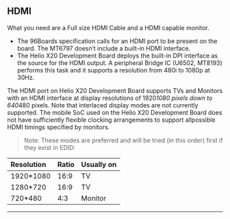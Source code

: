 


## HDMI

What you need are a Full size HDMI Cable and a HDMI capable monitor.

- The 96Boards specification calls for an HDMI port to be present on the board. The MT6797 doesn’t include a built-in HDMI interface.
- The Helio X20 Development Board deploys the built-in DPI interface as the source for the HDMI output. A peripheral Bridge IC (U6502, MT8193) performs this task and it supports a resolution from 480i to 1080p at 30Hz. 

The HDMI port on Helio X20 Development Board supports TVs and Monitors with an HDMI interface at display resolutions of 1920*1080 pixels down to 640*480 pixels. Note that interlaced display modes are not currently supported. The mobile SoC used on the Helio X20 Development Board does not have sufficiently flexible clocking arrangements to support allpossible HDMI timings specified by monitors. 

> Note: These modes are preferred and will be tried (in this order) first if they exist in EDID:

|   Resolution            |    Ratio               |    Usually on          |
|:------------------------|:-----------------------|:-----------------------|
| 1920*1080               | 16:9                   | TV                     |           
| 1280*720                | 16:9                   | TV                     |           
| 720*480                 | 4:3                    | Monitor                |           

*** 

